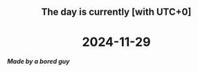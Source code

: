<h2 align=center>The day is currently [with UTC+0]</h2>
<h1 align=center><!--TIME BEGIN-->2024-11-29<!--TIME END--></h1>
<h5>Made by a bored guy</h5>
